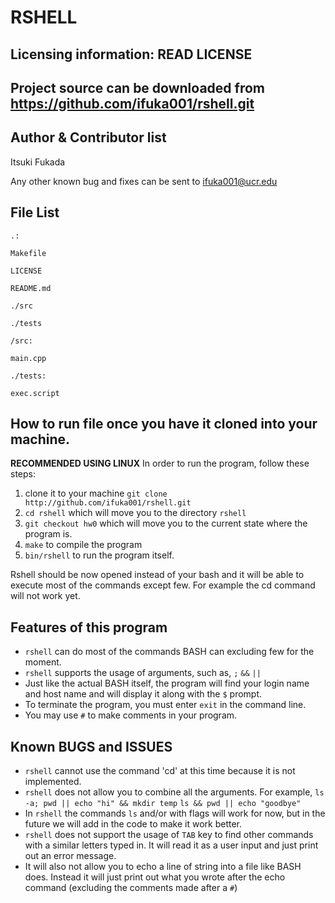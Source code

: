 RSHELL
======

Licensing information: READ LICENSE
---

Project source can be downloaded from https://github.com/ifuka001/rshell.git
---

Author & Contributor list
---

Itsuki Fukada

Any other known bug and fixes can be sent to ifuka001@ucr.edu

File List
----
```
.:

Makefile

LICENSE

README.md

./src

./tests
```
```
/src:

main.cpp
```
```
./tests:

exec.script
```

How to run file once you have it cloned into your machine.
---
**RECOMMENDED USING LINUX**
In order to run the program, follow these steps:


1. clone it to your machine `git clone http://github.com/ifuka001/rshell.git`
2. `cd rshell` which will move you to the directory `rshell`
3. `git checkout hw0` which will move you to the current state where the program is.
4. `make` to compile the program
5. `bin/rshell` to run the program itself.

Rshell should be now opened instead of your bash and it will be able to execute most of the commands except few. For example the cd command will not work yet.

Features of this program
---

* `rshell` can do most of the commands BASH can excluding few for the moment.
* `rshell` supports the usage of arguments, such as, `;` `&&` `||`
* Just like the actual BASH itself, the program will find your login name and host name and will display it along with the `$` prompt.
* To terminate the program, you must enter `exit` in the command line.
* You may use `#` to make comments in your program.

Known BUGS and ISSUES
---
* `rshell` cannot use the command 'cd' at this time because it is not implemented.
* `rshell` does not allow you to combine all the arguments. For example, `ls -a; pwd || echo "hi" && mkdir temp` `ls && pwd || echo "goodbye"`
* In `rshell` the commands `ls` and/or with flags will work for now, but in the future we will add in the code to make it work better.
* `rshell` does not support the usage of `TAB` key to find other commands with a similar letters typed in. It will read it as a user input and just print out an error message.
* It will also not allow you to echo a line of string into a file like BASH does. Instead it will just print out what you wrote after the echo command (excluding the comments made after a `#`)







